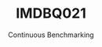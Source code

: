 ---
layout: default
title: IMDBQ021
subtitle: Continuous Benchmarking
selected: IMDB
expanded: Benchmarking
benchmark: /individual_results/IMDBQ021.html
---